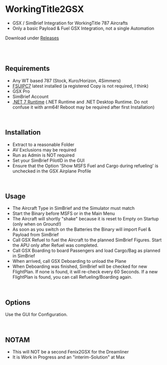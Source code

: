 # WorkingTitle2GSX

- GSX / SimBrief Integration for WorkingTitle 787 Aircrafts
- Only a basic Payload & Fuel GSX Integration, not a single Automation

Download under [Releases](https://github.com/Fragtality/WorkingTitle2GSX/releases)

<br/><br/>

## Requirements

- Any WT based 787 (Stock, Kuro/Horizon, 4Simmers)
- [FSUIPC7](http://fsuipc.com/) latest installed (a registered Copy is not required, I think)
- GSX Pro
- SimBrief Account
- [.NET 7 Runtime](https://dotnet.microsoft.com/en-us/download/dotnet/7.0) (.NET Runtime and .NET Desktop Runtime. Do not confuse it with arm64! Reboot may be required after first Installation)

<br/>

## Installation

- Extract to a reasonable Folder
- AV Exclusions may be required
- Run as Admin is NOT required
- Set your SimBrief PilotID in the GUI
- Ensure that the Option 'Show MSFS Fuel and Cargo during refueling' is unchecked in the GSX Airplane Profile

<br/>

## Usage

- The Aircraft Type in SimBrief and the Simulator must match
- Start the Binary before MSFS or in the Main Menu
- The Aircraft will shortly "shake" because it is reset to Empty on Startup (only when on Ground!)
- As soon as you switch on the Batteries the Binary will import Fuel & Payload from SimBrief
- Call GSX Refuel to fuel the Aircraft to the planned SimBrief Figures. Start the APU only after Refuel was completed.
- Call GSX Boarding to board Passengers and load Cargo/Bag as planned in SimBrief
- When arrived, call GSX Deboarding to unload the Plane
- When Deboarding was finished, SimBrief will be checked for new FlightPlan. If none is found, it will re-check every 60 Seconds. If a new FlightPlan is found, you can call Refueling/Boarding again.

<br/>

## Options

Use the GUI for Configuration.

<br/>

## NOTAM

- This will NOT be a second Fenix2GSX for the Dreamliner
- It is Work in Progress and an "interim-Solution" at Max
